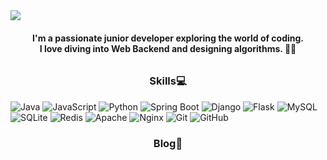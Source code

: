
<img src="https://capsule-render.vercel.app/api?type=waving&color=auto&height=200&section=header&fontSize=60&fontColor=FFFFFF&fontAlign=38&fontAlignY=40&text=Nice%20to%20Meet%20you!%20👋"/>

#### <p align="center"> I'm a passionate junior developer exploring the world of coding.<br> I love diving into Web Backend and designing algorithms. 🧑‍💻</p>
###### <p align="center"></p>


### <p align="center">Skills💻</p>
![Java](https://img.shields.io/badge/-Java-ED8B00?style=for-the-badge&logo=java&logoColor=white) ![JavaScript](https://img.shields.io/badge/-JavaScript-F7DF1E?style=for-the-badge&logo=javascript&logoColor=black) ![Python](https://img.shields.io/badge/-Python-3776AB?style=for-the-badge&logo=python&logoColor=white) ![Spring Boot](https://img.shields.io/badge/-Spring%20Boot-6DB33F?style=for-the-badge&logo=spring-boot&logoColor=white) ![Django](https://img.shields.io/badge/-Django-092E20?style=for-the-badge&logo=django&logoColor=white) ![Flask](https://img.shields.io/badge/-Flask-000000?style=for-the-badge&logo=flask&logoColor=white)
![MySQL](https://img.shields.io/badge/-MySQL-4479A1?style=for-the-badge&logo=mysql&logoColor=white) ![SQLite](https://img.shields.io/badge/-SQLite-003B57?style=for-the-badge&logo=sqlite&logoColor=white) ![Redis](https://img.shields.io/badge/-Redis-DC382D?style=for-the-badge&logo=redis&logoColor=white)
![Apache](https://img.shields.io/badge/-Apache-D22128?style=for-the-badge&logo=apache&logoColor=white) ![Nginx](https://img.shields.io/badge/-Nginx-009639?style=for-the-badge&logo=nginx&logoColor=white)
![Git](https://img.shields.io/badge/-Git-F05032?style=for-the-badge&logo=git&logoColor=white) ![GitHub](https://img.shields.io/badge/-GitHub-181717?style=for-the-badge&logo=github&logoColor=white)



<!--
### <p align="center">Projects👷</p>


### <p align="center">Contect📞</p>


### <p align="center">State🎉</p>
 -->


### <p align="center">Blog📑</p>


  




<!--**LeeSeungHyun9661/LeeSeungHyun9661** is a ✨ _special_ ✨ repository because its `README.md` (this file) appears on your GitHub profile.

Here are some ideas to get you started:

- 🔭 I’m currently working on ...
- 🌱 I’m currently learning ...
- 👯 I’m looking to collaborate on ...
- 🤔 I’m looking for help with ...
- 💬 Ask me about ...
- 📫 How to reach me: ...
- 😄 Pronouns: ...
- ⚡ Fun fact: ...
-->
